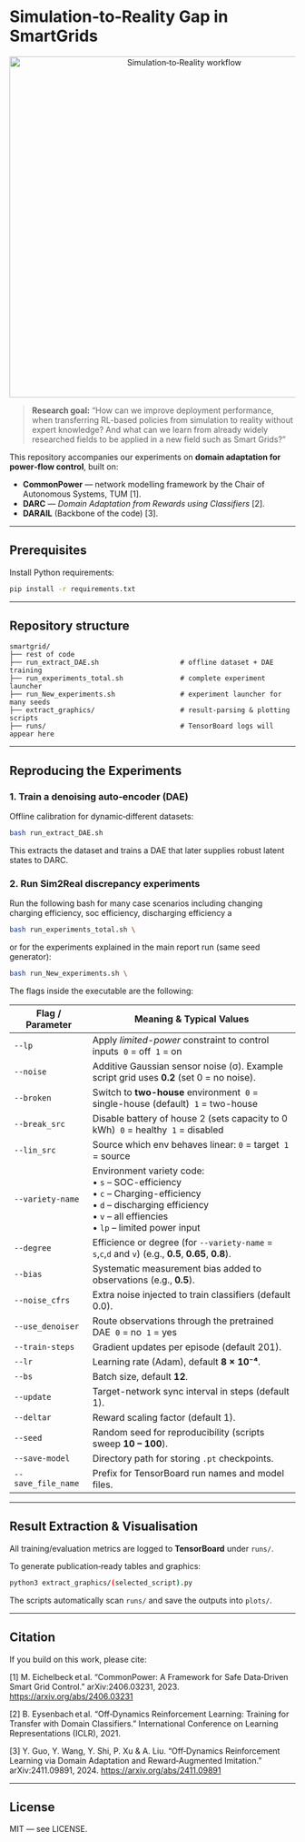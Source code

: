# Simulation‑to‑Reality Gap in SmartGrids

<p align="center">
  <img src="full_schema.png" alt="Simulation‑to‑Reality workflow" width="600"/>
</p>

> **Research goal:** “How can we improve deployment performance, when transferring RL-based policies from simulation to reality without expert knowledge? And what can we learn from already widely researched fields to be applied in a new field such as Smart Grids?”

This repository accompanies our experiments on **domain adaptation for power‑flow control**, built on:

* **CommonPower** — network modelling framework by the Chair of Autonomous Systems, TUM \[1].
* **DARC** — *Domain Adaptation from Rewards using Classifiers* \[2].
* **DARAIL** (Backbone of the code) \[3].
---

## Prerequisites

Install Python requirements:

```bash
pip install -r requirements.txt
```

---

## Repository structure

```text
smartgrid/
├── rest of code      
├── run_extract_DAE.sh                    # offline dataset + DAE training
├── run_experiments_total.sh              # complete experiment launcher
├── run_New_experiments.sh                # experiment launcher for many seeds
├── extract_graphics/                     # result‑parsing & plotting scripts
├── runs/                                 # TensorBoard logs will appear here
```

---

## Reproducing the Experiments

### 1. Train a denoising auto‑encoder (DAE)

Offline calibration for dynamic‑different datasets:

```bash
bash run_extract_DAE.sh
```

This extracts the dataset and trains a DAE that later supplies robust latent states to DARC.

### 2. Run Sim2Real discrepancy experiments

Run the following bash for many case scenarios including changing charging efficiency, soc efficiency, discharging efficiency a
```bash
bash run_experiments_total.sh \
```
or for the experiments explained in the main report run (same seed generator):
```bash
bash run_New_experiments.sh \
```
The flags inside the executable are the following:

| Flag / Parameter   | Meaning & Typical Values                                                                                                                                              |
| ------------------ | --------------------------------------------------------------------------------------------------------------------------------------------------------------------- |
| `--lp`             | Apply *limited-power* constraint to control inputs  `0` = off  `1` = on                                                                                               |
| `--noise`          | Additive Gaussian sensor noise (σ). Example script grid uses **0.2** (set 0 = no noise).                                                                              |
| `--broken`         | Switch to **two-house** environment  `0` = single-house (default)  `1` = two-house                                                                                    |
| `--break_src`      | Disable battery of house 2 (sets capacity to 0 kWh)  `0` = healthy  `1` = disabled                                                                                    |
| `--lin_src`        | Source which env behaves linear: `0` = target  `1` = source                                                          |
| `--variety-name`   | Environment variety code:<br>• `s` – SOC-efficiency<br>• `c` – Charging-efficiency<br>• `d` – discharging efficiency<br>• `v` – all effiencies<br>• `lp` – limited power input |
| `--degree`         | Efficience or degree (for `--variety-name` = `s`,`c`,`d` and `v`) (e.g., **0.5**, **0.65**, **0.8**).                                                                                                     |
| `--bias`           | Systematic measurement bias added to observations (e.g., **0.5**).                                                                                                    |
| `--noise_cfrs`     | Extra noise injected to train classifiers (default 0.0).                                                                                                 |
| `--use_denoiser`   | Route observations through the pretrained DAE  `0` = no  `1` = yes                                                                                                    |
| `--train-steps`    | Gradient updates per episode (default 201).                                                                                                                           |
| `--lr`             | Learning rate (Adam), default **8 × 10⁻⁴**.                                                                                                                           |
| `--bs`             | Batch size, default **12**.                                                                                                                                           |
| `--update`         | Target-network sync interval in steps (default 1).                                                                                                                    |
| `--deltar`         | Reward scaling factor (default 1).                                                                                                                                    |
| `--seed`           | Random seed for reproducibility (scripts sweep **10 – 100**).                                                                                                         |
| `--save-model`     | Directory path for storing `.pt` checkpoints.                                                                                                                         |
| `--save_file_name` | Prefix for TensorBoard run names and model files.                                                                                                                     |


---

## Result Extraction & Visualisation

All training/evaluation metrics are logged to **TensorBoard** under `runs/`.

To generate publication‑ready tables and graphics:

```bash
python3 extract_graphics/(selected_script).py   
```

The scripts automatically scan `runs/` and save the outputs into `plots/`.

---
## Citation

If you build on this work, please cite:

[1] M. Eichelbeck et al. “CommonPower: A Framework for Safe Data‑Driven Smart Grid Control.” arXiv:2406.03231, 2023. https://arxiv.org/abs/2406.03231

[2] B. Eysenbach et al. “Off‑Dynamics Reinforcement Learning: Training for Transfer with Domain Classifiers.” International Conference on Learning Representations (ICLR), 2021.

[3] Y. Guo, Y. Wang, Y. Shi, P. Xu & A. Liu. “Off‑Dynamics Reinforcement Learning via Domain Adaptation and Reward‑Augmented Imitation.” arXiv:2411.09891, 2024. https://arxiv.org/abs/2411.09891

---
## License
MIT — see LICENSE.

